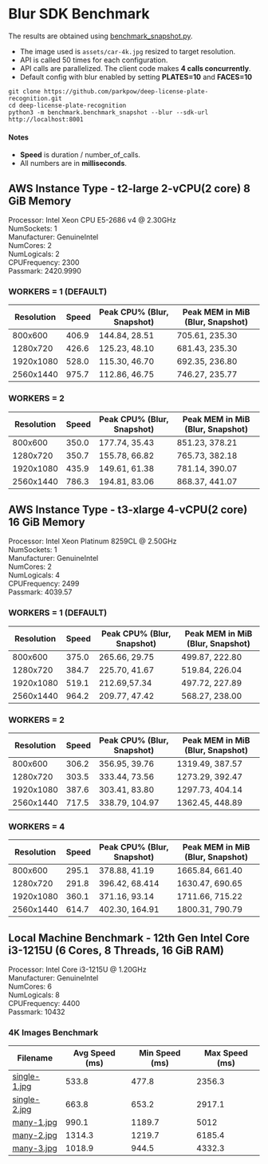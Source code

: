 # Blur SDK Benchmark

The results are obtained using [benchmark_snapshot.py](benchmark_snapshot.py).

- The image used is `assets/car-4k.jpg` resized to target resolution.
- API is called 50 times for each configuration.
- API calls are parallelized. The client code makes **4 calls concurrently**.
- Default config with blur enabled by setting **PLATES=10** and **FACES=10**

```shell
git clone https://github.com/parkpow/deep-license-plate-recognition.git
cd deep-license-plate-recognition
python3 -m benchmark.benchmark_snapshot --blur --sdk-url http://localhost:8001
```

#### Notes
- **Speed** is duration / number_of_calls.
- All numbers are in **milliseconds**.

## AWS Instance Type - t2-large 2-vCPU(2 core) 8 GiB Memory
Processor: Intel Xeon CPU E5-2686 v4 @ 2.30GHz  
NumSockets: 1  
Manufacturer: GenuineIntel  
NumCores: 2  
NumLogicals: 2  
CPUFrequency: 2300  
Passmark: 2420.9990  

### WORKERS = 1 (DEFAULT)


| Resolution | Speed | Peak CPU% (Blur, Snapshot) | Peak MEM in MiB (Blur, Snapshot) |
|------------|-------|----------------------------|----------------------------------|
| 800x600    | 406.9 | 144.84, 28.51              | 705.61, 235.30                   |
| 1280x720   | 426.6 | 125.23, 48.10              | 681.43, 235.30                   |
| 1920x1080  | 528.0 | 115.30, 46.70              | 692.35, 236.80                   |
| 2560x1440  | 975.7 | 112.86, 46.75              | 746.27, 235.77                   |

### WORKERS = 2


| Resolution | Speed | Peak CPU% (Blur, Snapshot) | Peak MEM in MiB (Blur, Snapshot) |
|------------|-------|----------------------------|----------------------------------|
| 800x600    | 350.0 | 177.74, 35.43              | 851.23, 378.21                   |
| 1280x720   | 350.7 | 155.78,  66.82             | 765.73, 382.18                   |
| 1920x1080  | 435.9 | 149.61, 61.38              | 781.14, 390.07                   |
| 2560x1440  | 786.3 | 194.81, 83.06              | 868.37, 441.07                   |

## AWS Instance Type - t3-xlarge 4-vCPU(2 core) 16 GiB Memory
Processor: Intel Xeon Platinum 8259CL @ 2.50GHz  
NumSockets: 1  
Manufacturer: GenuineIntel  
NumCores: 2  
NumLogicals: 4  
CPUFrequency: 2499  
Passmark: 4039.57  

### WORKERS = 1 (DEFAULT)

| Resolution | Speed | Peak CPU% (Blur, Snapshot) | Peak MEM in MiB (Blur, Snapshot) |
|------------|-------|----------------------------|----------------------------------|
| 800x600    | 375.0 | 265.66, 29.75              | 499.87, 222.80                   |
| 1280x720   | 384.7 | 225.70, 41.67              | 519.84, 226.04                   |
| 1920x1080  | 519.1 | 212.69,57.34               | 497.72, 227.89                   |
| 2560x1440  | 964.2 | 209.77, 47.42              | 568.27, 238.00                   |

### WORKERS = 2

| Resolution | Speed | Peak CPU% (Blur, Snapshot) | Peak MEM in MiB (Blur, Snapshot) |
|------------|-------|----------------------------|----------------------------------|
| 800x600    | 306.2 | 356.95, 39.76              | 1319.49, 387.57                  |
| 1280x720   | 303.5 | 333.44, 73.56              | 1273.29, 392.47                  |
| 1920x1080  | 387.6 | 303.41, 83.80              | 1297.73, 404.14                  |
| 2560x1440  | 717.5 | 338.79, 104.97             | 1362.45, 448.89                  |

### WORKERS = 4

| Resolution | Speed | Peak CPU% (Blur, Snapshot) | Peak MEM in MiB (Blur, Snapshot) |
|------------|-------|----------------------------|----------------------------------|
| 800x600    | 295.1 | 378.88, 41.19              | 1665.84, 661.40                  |
| 1280x720   | 291.8 | 396.42, 68.414             | 1630.47, 690.65                  |
| 1920x1080  | 360.1 | 371.16, 93.14              | 1711.66, 715.22                  |
| 2560x1440  | 614.7 | 402.30, 164.91             | 1800.31, 790.79                  |

## Local Machine Benchmark - 12th Gen Intel Core i3-1215U (6 Cores, 8 Threads, 16 GiB RAM)
Processor: Intel Core i3-1215U @ 1.20GHz  
Manufacturer: GenuineIntel  
NumCores: 6  
NumLogicals: 8  
CPUFrequency: 4400  
Passmark: 10432  

### 4K Images Benchmark

| Filename      | Avg Speed (ms) | Min Speed (ms) | Max Speed (ms) |
|---------------|----------------|----------------|----------------|
| [single-1.jpg](https://drive.google.com/file/d/19IafPgGJLawOn7fv4MbXFd1Wc4yt78-X/view?usp=drive_link)  | 533.8          | 477.8          | 2356.3         |
| [single-2.jpg](https://drive.google.com/file/d/1ntqdpxi4cDSkTr14RaqUlKC8f9wnCs2M/view?usp=drive_link)  | 663.8          | 653.2          | 2917.1         |
| [many-1.jpg](https://drive.google.com/file/d/126AphdZb6jqnUVjChmZRiRCdIk_1FuGN/view?usp=drive_link)    | 990.1          | 1189.7         | 5012           |
| [many-2.jpg](https://drive.google.com/file/d/16hfH_nGZ_omyfiQtT_U69NI3Ju5jQ3Aw/view?usp=drive_link)    | 1314.3         | 1219.7         | 6185.4         |
| [many-3.jpg](https://drive.google.com/file/d/1_r1w6Z5K9IJUWJJe9mzifpwZNU_Li9M0/view?usp=drive_link)    | 1018.9         | 944.5          | 4332.3         |